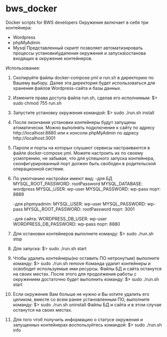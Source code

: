 # bws_docker
Docker scripts for BWS developers
Окружение включает в себя три контейнера:
- Wordpress
- phpMyAdmin
- Mysql
Представленный скрипт позволяет автоматизировать процессы установки\удаления окружения и запуска\останова входящих в окружение контейнеров.

Использование:
1. Скопируйте файлы docker-compose.yml и run.sh  в директорию по Вашему выбору. Далее эта директория будет использоваться для хранения файлов Wordpress-сайта и базы данных.
2. Измените права доступа файла  run.sh, сделав его исполнимым:
	$> sudo chmod 755 run.sh
3. Запустите установку окружения командой:
	$> sudo ./run.sh install
4. После окончания установки контейнеры будут запущены атоматически. Можно выполнять подключение к сайту по адресу http://localhost:8880 или к консоли phpMyAdmin по адресу http://localhost:3001
5. Пароли и порты на которых слушают сервисы настраиваются в файле docker-compose.yml. Можете настроить их по своему усмотрению, не забывая, что для успешного запуска контейнера, сконфигурированный порт должен быть свободен в родительской операционной системе.
6. По умолчанию настройки имеют вид:
	-для БД
	MYSQL_ROOT_PASSWORD: rootPassword
        MYSQL_DATABASE: wordpress
        MYSQL_USER: wp-user
        MYSQL_PASSWORD: wp-pass
        порт: 8889

	-для  phpmyadmin:
	MYSQL_USER: wp-user
        MYSQL_PASSWORD: wp-pass
        MYSQL_ROOT_PASSWORD: rootPassword
    	порт: 3001

	-для сайта:
	WORDPRESS_DB_USER: wp-user
        WORDPRESS_DB_PASSWORD: wp-pass
	порт: 8880
7. Для остановки контейнеров выполните команду:
	$> sudo ./run.sh stop
8. Для запуска:
	$> sudo ./run.sh start
9. Чтобы удалить контейнеры(но оставить ПО нетронутым) выполните команду:
	$> sudo ./run.sh remove
Команда удалит контейнеры и освободит используемые ими ресурсы. Файлы БД и сайта останутся на своих местах. После этого для продолжения работы с окружением достаточно будет выполнить команду: $> sudo ./run.sh start
10. Если окружение Вам больше не нужно и Вы хотите удалить его целиком, вместе со всем ранее установленным ПО, выполните команду:
	$> sudo ./run.sh uninstall
Файлы БД и сайта и в этом случае останутся на своих местах.
11. Для того чтоб получить информацию о статусе окружения и запущенных контейнерах воспользуйтесь командой:
	$> sudo ./run.sh info
